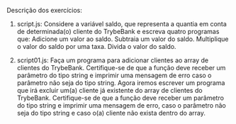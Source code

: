 Descrição dos exercícios:

1. script.js:
    Considere a variável saldo, que representa a quantia em conta de determinada(o) cliente do TrybeBank e escreva quatro programas que:
    Adicione um valor ao saldo.
    Subtraia um valor do saldo.
    Multiplique o valor do saldo por uma taxa.
    Divida o valor do saldo.

2. script01.js:
    Faça um programa para adicionar clientes ao array de clientes do TrybeBank. Certifique-se de que a função deve receber um parâmetro do tipo string e imprimir uma mensagem de erro caso o parâmetro não seja do tipo string.
    Agora iremos escrever um programa que irá excluir um(a) cliente já existente do array de clientes do TrybeBank. Certifique-se de que a função deve receber um parâmetro do tipo string e imprimir uma mensagem de erro, caso o parâmetro não seja do tipo string e caso o(a) cliente não exista dentro do array.